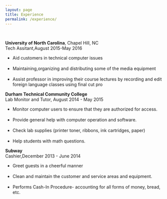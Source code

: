 ```yaml
---
layout: page
title: Experience
permalink: /experience/
---
```


<div class="intro"><br>
  <p>
 <Strong>University of North Carolina</Strong>, Chapel Hill, NC <br>
  <span class="small-site-title">Tech Assitant</span>,August 2015-May 2016 <br>
  <ul>
<li>Aid customers in technical computer issues </li><br>
<li>Maintaining,organizing and distributing some of the media equipment</li><br>
<li>Assist professor in improving their course lectures by recording and edit foreign language classes using final cut pro</li>
 </ul>
 </p>
 <p>
 <Strong>Durham Technical Community College</Strong> <br>
 <span class="small-site-title">Lab Monitor and Tutor</span>, August 2014 - May 2015 <br>
 <ul>
 <li>Monitor computer users to ensure that they are authorized for access.</li><br>
 <li>Provide general help with computer operation and software.</li><br>
 <li>Check lab supplies (printer toner, ribbons, ink cartridges, paper)</li><br>
 <li>Help students with math questions.</li>
</ul>
 </p>
 <p>
 <Strong>Subway</Strong><br>
 <span class="small-site-title">Cashier</span>,December 2013 - June 2014 <br>
 <ul>
 <li>Greet guests in a cheerful manner </li><br>
 <li>Clean and maintain the customer and service areas and equipment.</li><br>
 <li>Performs Cash-In Procedure- accounting for all forms of money, bread, etc.</li>
</ul>
 </p>
</div>
